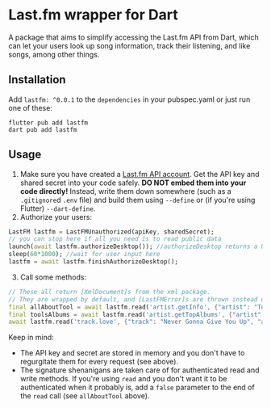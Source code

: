 # Last.fm wrapper for Dart
A package that aims to simplify accessing the Last.fm API from Dart, which can let your users look up song information, track their listening, and like songs, among other things.

## Installation
Add `lastfm: ^0.0.1` to the `dependencies` in your pubspec.yaml or just run one of these:
```
flutter pub add lastfm
dart pub add lastfm
```

## Usage
1. Make sure you have created a [Last.fm API account](https://www.last.fm/api/accounts). Get the API key and shared secret into your code safely. **DO NOT embed them into your code directly!** Instead, write them down somewhere (such as a `.gitignore`d `.env` file) and build them using `--define` or (if you're using Flutter) `--dart-define`.
2. Authorize your users:
```dart
LastFM lastfm = LastFMUnauthorized(apiKey, sharedSecret);
// you can stop here if all you need is to read public data
launch(await lastfm.authorizeDesktop()); //authorizeDesktop returns a URL
sleep(60*1000); //wait for user input here
lastfm = await lastfm.finishAuthorizeDesktop();
```
3. Call some methods:
```dart
// These all return [XmlDocument]s from the xml package.
// They are wrapped by default, and [LastFMError]s are thrown instead of passed.
final allAboutTool = await lastfm.read('artist.getInfo', {"artist": "Tool"}, false);
final toolsAlbums = await lastfm.read('artist.getTopAlbums', {"artist": "Tool"});
await lastfm.read('track.love', {"track": "Never Gonna Give You Up", "artist": "Rick Astley"});
```

Keep in mind:
* The API key and secret are stored in memory and you don't have to regurgitate them for every request (see above).
* The signature shenanigans are taken care of for authenticated read and write methods. If you're using `read` and you don't want it to be authenticated when it probably is, add a `false` parameter to the end of the `read` call (see `allAboutTool` above).